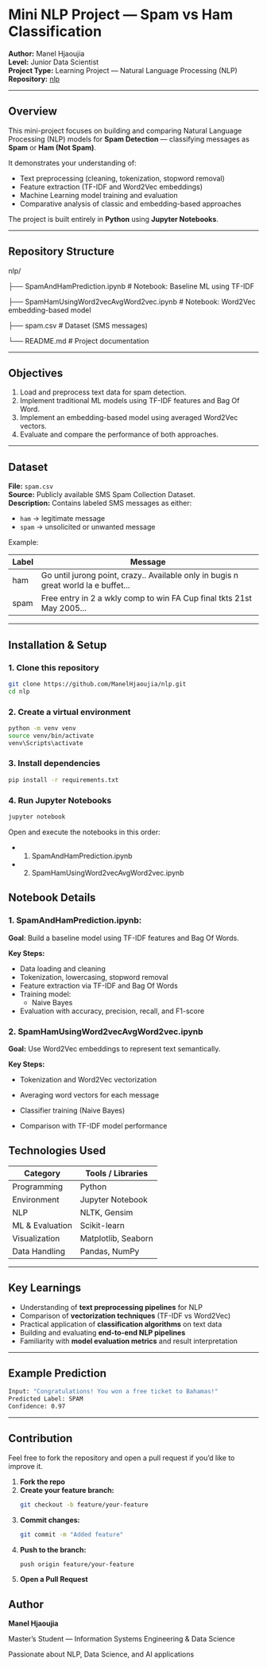 # Mini NLP Project — Spam vs Ham Classification

**Author:** Manel Hjaoujia  
**Level:** Junior Data Scientist  
**Project Type:** Learning Project — Natural Language Processing (NLP)  
**Repository:** [nlp](https://github.com/ManelHjaoujia/nlp)

---

## Overview

This mini-project focuses on building and comparing Natural Language Processing (NLP) models for **Spam Detection** — classifying messages as **Spam** or **Ham (Not Spam)**.

It demonstrates your understanding of:
- Text preprocessing (cleaning, tokenization, stopword removal)
- Feature extraction (TF-IDF and Word2Vec embeddings)
- Machine Learning model training and evaluation
- Comparative analysis of classic and embedding-based approaches

The project is built entirely in **Python** using **Jupyter Notebooks**.

---

## Repository Structure

nlp/

├── SpamAndHamPrediction.ipynb # Notebook: Baseline ML using TF-IDF

├── SpamHamUsingWord2vecAvgWord2vec.ipynb # Notebook: Word2Vec embedding-based model

├── spam.csv # Dataset (SMS messages)

└── README.md # Project documentation



---

## Objectives

1. Load and preprocess text data for spam detection.  
2. Implement traditional ML models using TF-IDF features and Bag Of Word.  
3. Implement an embedding-based model using averaged Word2Vec vectors.  
4. Evaluate and compare the performance of both approaches.  

---

## Dataset

**File:** `spam.csv`  
**Source:** Publicly available SMS Spam Collection Dataset.  
**Description:** Contains labeled SMS messages as either:
- `ham` → legitimate message  
- `spam` → unsolicited or unwanted message  

Example:

| Label | Message |
|--------|----------|
| ham | Go until jurong point, crazy.. Available only in bugis n great world la e buffet... |
| spam | Free entry in 2 a wkly comp to win FA Cup final tkts 21st May 2005... |

---

## Installation & Setup

### 1. Clone this repository
```bash
git clone https://github.com/ManelHjaoujia/nlp.git
cd nlp
```

### 2. Create a virtual environment
```bash
python -m venv venv
source venv/bin/activate     
venv\Scripts\activate
```

### 3. Install dependencies
```bash
pip install -r requirements.txt
```
### 4. Run Jupyter Notebooks
```bash
jupyter notebook
```
Open and execute the notebooks in this order:

* 1. SpamAndHamPrediction.ipynb

* 2. SpamHamUsingWord2vecAvgWord2vec.ipynb

## Notebook Details

### 1. SpamAndHamPrediction.ipynb:
                  
**Goal**: Build a baseline model using TF-IDF features and Bag Of Words. 

**Key Steps:**
  * Data loading and cleaning
  * Tokenization, lowercasing, stopword removal
  * Feature extraction via TF-IDF and Bag Of Words
  * Training model:
    - Naive Bayes  
  * Evaluation with accuracy, precision, recall, and F1-score

### 2. SpamHamUsingWord2vecAvgWord2vec.ipynb

**Goal:** Use Word2Vec embeddings to represent text semantically.

**Key Steps:**

* Tokenization and Word2Vec vectorization

* Averaging word vectors for each message

* Classifier training (Naive Bayes)

* Comparison with TF-IDF model performance



## Technologies Used

| Category         | Tools / Libraries             |
|------------------|-------------------------------|
| Programming      | Python                        |
| Environment      | Jupyter Notebook              |
| NLP              | NLTK, Gensim                  |
| ML & Evaluation  | Scikit-learn                  |
| Visualization    | Matplotlib, Seaborn           |
| Data Handling    | Pandas, NumPy                 |

---

## Key Learnings

- Understanding of **text preprocessing pipelines** for NLP  
- Comparison of **vectorization techniques** (TF-IDF vs Word2Vec)  
- Practical application of **classification algorithms** on text data  
- Building and evaluating **end-to-end NLP pipelines**  
- Familiarity with **model evaluation metrics** and result interpretation  

---


## Example Prediction 

```bash
Input: "Congratulations! You won a free ticket to Bahamas!"
Predicted Label: SPAM
Confidence: 0.97
```

---

## Contribution

Feel free to fork the repository and open a pull request if you’d like to improve it.

1. **Fork the repo**  
2. **Create your feature branch:**  
   ```bash
   git checkout -b feature/your-feature
   ```
3. **Commit changes:**
   ```bash
   git commit -m "Added feature"
   ```
4. **Push to the branch:**
   ```bash
   push origin feature/your-feature
   ```
5. **Open a Pull Request**

## Author

**Manel Hjaoujia**

Master’s Student — Information Systems Engineering & Data Science

Passionate about NLP, Data Science, and AI applications

